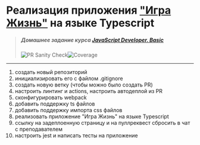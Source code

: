 # Реализация приложения **["Игра Жизнь"](https://ru.wikipedia.org/wiki/Игра_«Жизнь»)** на языке Typescript

> ##### Домашнее задание курса **[JavaScript Developer. Basic](https://otus.ru/lessons/javascript-basic/?int_source=courses_catalog&int_term=programming)**
>
> ![PR Sanity Check](https://github.com/lliriq77/otus--game-of-life/actions/workflows/sanity-check.yml/badge.svg)![Coverage](https://github.com/lliriq77/otus--game-of-life/actions/workflows/coverage.yml/badge.svg)

---

1. создать новый репозиторий
2. инициализировать его с файлом .gitignore
3. создать новую ветку (чтобы можно было создать PR)
4. настроить линтинг и actions, настроить автодеплой из PR
5. сконфигурировать webpack
6. добавить поддержку ts файлов
7. добавить поддержку импорта css файлов
8. реализовать приложение "Игра Жизнь" на языке Typescript
9. ссылку на задеплоенную страницу и на пуллреквест сбросить в чат с преподавателем
10. настроить jest и написать тесты на приложение
